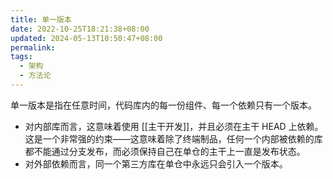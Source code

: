 ```yaml
---
title: 单一版本
date: 2022-10-25T18:21:38+08:00
updated: 2024-05-13T10:50:47+08:00
permalink: 
tags:
  - 架构
  - 方法论
---
```


单一版本是指在任意时间，代码库内的每一份组件、每一个依赖只有一个版本。

-   对内部库而言，这意味着使用 [[主干开发]]，并且必须在主干 HEAD 上依赖。这是一个非常强的约束——这意味着除了终端制品，任何一个内部被依赖的库都不能通过分支发布，而必须保持自己在单仓的主干上一直是发布状态。
-   对外部依赖而言，同一个第三方库在单仓中永远只会引入一个版本。